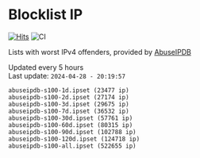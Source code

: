 # Blocklist IP

[![Hits](https://hits.seeyoufarm.com/api/count/incr/badge.svg?url=https%3A%2F%2Fgithub.com%2Fborestad%2Fblocklist-ip%2F&count_bg=%2379C83D&title_bg=%23555555&icon=&icon_color=%23E7E7E7&title=hits&edge_flat=false)](https://hits.seeyoufarm.com)  ![CI](https://img.shields.io/github/workflow/status/borestad/blocklist-ip/CI?style=flat-square)

Lists with worst IPv4 offenders, provided by [AbuseIPDB](https://www.abuseipdb.com/)

<!-- FOOTER-PLACEHOLDER -->
Updated every 5 hours<br>
Last update: `2024-04-28 - 20:19:57`
```
abuseipdb-s100-1d.ipset (23477 ip)
abuseipdb-s100-2d.ipset (27174 ip)
abuseipdb-s100-3d.ipset (29675 ip)
abuseipdb-s100-7d.ipset (36532 ip)
abuseipdb-s100-30d.ipset (57761 ip)
abuseipdb-s100-60d.ipset (80315 ip)
abuseipdb-s100-90d.ipset (102788 ip)
abuseipdb-s100-120d.ipset (124718 ip)
abuseipdb-s100-all.ipset (522655 ip)
```
